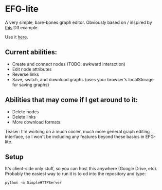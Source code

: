 EFG-lite
==============================
A very simple, bare-bones graph editor. Obviously based on / inspired by [this](http://bl.ocks.org/mbostock/929623) D3 example.

Use it [here](http://alex-r-bigelow.github.io/efg-lite/).

## Current abilities:
  - Create and connect nodes (TODO: awkward interaction)
  - Edit node attributes
  - Reverse links
  - Save, switch, and download graphs (uses your browser's localStorage for saving graphs)

## Abilities that may come if I get around to it:
  - Delete nodes
  - Delete links
  - More download formats
  
Teaser: I'm working on a much cooler, much more general graph editing interface, so I won't be including any features beyond these basics in EFG-lite.

## Setup
It's client-side only stuff, so you can host this anywhere (Google Drive, etc). Probably the easiest way to run it is to cd into the repository and type:

    python -m SimpleHTTPServer
